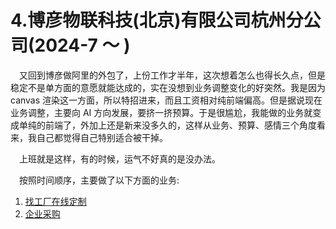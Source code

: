 # 4.博彦物联科技(北京)有限公司杭州分公司(2024-7 ～ )

&emsp;又回到博彦做阿里的外包了，上份工作才半年，这次想着怎么也得长久点，但是稳定不是单方面的意愿就能达成的，实在没想到业务调整变化的好突然。我是因为 canvas 渲染这一方面，所以特招进来，而且工资相对纯前端偏高。但是据说现在业务调整，主要向 AI 方向发展，要挤一挤预算。于是很尴尬，我能做的业务就变成单纯的前端了，外加上还是新来没多久的，这样从业务、预算、感情三个角度看来，我自己都觉得自己特别适合被干掉。

&emsp;上班就是这样，有的时候，运气不好真的是没办法。

&emsp;按照时间顺序，主要做了以下方面的业务:

1. [找工厂在线定制](https://github.com/wangxinboa/resume/blob/main/4/%E6%89%BE%E5%B7%A5%E5%8E%82%E5%9C%A8%E7%BA%BF%E5%AE%9A%E5%88%B6.md)
2. [企业采购](https://github.com/wangxinboa/resume/blob/main/4/%E4%BC%81%E4%B8%9A%E9%87%87%E8%B4%AD.md)
